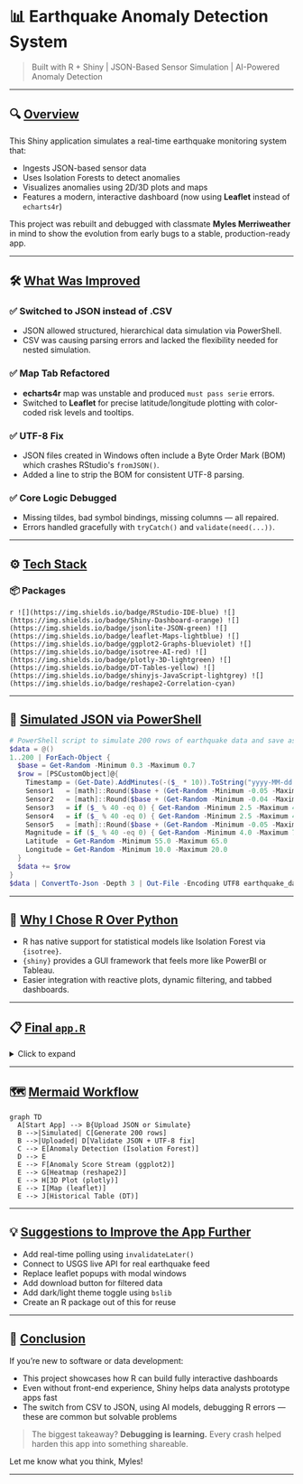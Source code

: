 # 📊 Earthquake Anomaly Detection System

> Built with R + Shiny | JSON-Based Sensor Simulation | AI-Powered Anomaly Detection

---

## 🔍 [Overview](#overview)

This Shiny application simulates a real-time earthquake monitoring system that:

* Ingests JSON-based sensor data
* Uses Isolation Forests to detect anomalies
* Visualizes anomalies using 2D/3D plots and maps
* Features a modern, interactive dashboard (now using **Leaflet** instead of `echarts4r`)

This project was rebuilt and debugged with classmate **Myles Merriweather** in mind to show the evolution from early bugs to a stable, production-ready app.

---

## 🛠️ [What Was Improved](#what-was-improved)

### ✅ Switched to JSON instead of .CSV

* JSON allowed structured, hierarchical data simulation via PowerShell.
* CSV was causing parsing errors and lacked the flexibility needed for nested simulation.

### ✅ Map Tab Refactored

* **echarts4r** map was unstable and produced `must pass serie` errors.
* Switched to **Leaflet** for precise latitude/longitude plotting with color-coded risk levels and tooltips.

### ✅ UTF-8 Fix

* JSON files created in Windows often include a Byte Order Mark (BOM) which crashes RStudio's `fromJSON()`.
* Added a line to strip the BOM for consistent UTF-8 parsing.

### ✅ Core Logic Debugged

* Missing tildes, bad symbol bindings, missing columns — all repaired.
* Errors handled gracefully with `tryCatch()` and `validate(need(...))`.

---

## ⚙️ [Tech Stack](#tech-stack)

### 📦 Packages

`r
![](https://img.shields.io/badge/RStudio-IDE-blue)
![](https://img.shields.io/badge/Shiny-Dashboard-orange)
![](https://img.shields.io/badge/jsonlite-JSON-green)
![](https://img.shields.io/badge/leaflet-Maps-lightblue)
![](https://img.shields.io/badge/ggplot2-Graphs-blueviolet)
![](https://img.shields.io/badge/isotree-AI-red)
![](https://img.shields.io/badge/plotly-3D-lightgreen)
![](https://img.shields.io/badge/DT-Tables-yellow)
![](https://img.shields.io/badge/shinyjs-JavaScript-lightgrey)
![](https://img.shields.io/badge/reshape2-Correlation-cyan)
`

---

## 💾 [Simulated JSON via PowerShell](#simulated-json-via-powershell)

```powershell
# PowerShell script to simulate 200 rows of earthquake data and save as JSON
$data = @()
1..200 | ForEach-Object {
  $base = Get-Random -Minimum 0.3 -Maximum 0.7
  $row = [PSCustomObject]@{
    Timestamp = (Get-Date).AddMinutes(-($_ * 10)).ToString("yyyy-MM-dd HH:mm:ss")
    Sensor1   = [math]::Round($base + (Get-Random -Minimum -0.05 -Maximum 0.05), 2)
    Sensor2   = [math]::Round($base + (Get-Random -Minimum -0.04 -Maximum 0.04), 2)
    Sensor3   = if ($_ % 40 -eq 0) { Get-Random -Minimum 2.5 -Maximum 4.0 } else { [math]::Round($base + (Get-Random -Minimum -0.06 -Maximum 0.06), 2) }
    Sensor4   = if ($_ % 40 -eq 0) { Get-Random -Minimum 2.5 -Maximum 4.0 } else { [math]::Round($base + (Get-Random -Minimum -0.06 -Maximum 0.06), 2) }
    Sensor5   = [math]::Round($base + (Get-Random -Minimum -0.05 -Maximum 0.05), 2)
    Magnitude = if ($_ % 40 -eq 0) { Get-Random -Minimum 4.0 -Maximum 7.0 } else { Get-Random -Minimum 0.5 -Maximum 2.0 }
    Latitude  = Get-Random -Minimum 55.0 -Maximum 65.0
    Longitude = Get-Random -Minimum 10.0 -Maximum 20.0
  }
  $data += $row
}
$data | ConvertTo-Json -Depth 3 | Out-File -Encoding UTF8 earthquake_data.json
```

---

## 🧠 [Why I Chose R Over Python](#why-i-chose-r-over-python)

* R has native support for statistical models like Isolation Forest via `{isotree}`.
* `{shiny}` provides a GUI framework that feels more like PowerBI or Tableau.
* Easier integration with reactive plots, dynamic filtering, and tabbed dashboards.

---

## 📋 [Final `app.R`](#final-app-r)

<details>
<summary>Click to expand</summary>

```r
[library(shiny)
library(dplyr)
library(jsonlite)
library(shinyjs)
library(ggplot2)
library(isotree)
library(leaflet)
library(plotly)
library(DT)
library(lubridate)
library(reshape2)

simulate_api_data <- function(n_rows = 200) {
  set.seed(42)
  timestamps <- Sys.time() - seq(0, by = 600, length.out = n_rows)
  base_noise <- rnorm(n_rows, mean = 0.5, sd = 0.2)
  spike_indices <- seq_len(n_rows) %% 40 == 0
  tibble(
    Timestamp = timestamps,
    Sensor1 = pmax(0, pmin(1, base_noise + rnorm(n_rows, 0, 0.1))),
    Sensor2 = pmax(0, pmin(1, base_noise + rnorm(n_rows, 0, 0.1) * 0.8)),
    Sensor3 = ifelse(spike_indices, runif(n_rows, 2.5, 4.0), pmax(0, base_noise + rnorm(n_rows, 0, 0.15))),
    Sensor4 = ifelse(spike_indices, runif(n_rows, 2.5, 4.0), pmax(0, base_noise + rnorm(n_rows, 0, 0.15))),
    Sensor5 = pmax(0, pmin(1, base_noise + rnorm(n_rows, 0, 0.1))),
    Magnitude = ifelse(spike_indices, runif(n_rows, 4.0, 7.0), runif(n_rows, 0.5, 2.0)),
    Latitude = runif(n_rows, 55, 65),
    Longitude = runif(n_rows, 10, 20)
  )
}

ui <- fluidPage(
  useShinyjs(),
  titlePanel("Earthquake Warning System"),
  sidebarLayout(
    sidebarPanel(
      sliderInput("threshold", "Anomaly Score Threshold", min = 0, max = 1, value = 0.85, step = 0.01),
      fileInput("uploadData", "Upload Sensor Data (.json)", accept = ".json")
    ),
    mainPanel(
      tabsetPanel(
        tabPanel("Anomaly Score Stream", plotOutput("ggplotPlot")),
        tabPanel("Sensor Heatmap", plotOutput("heatmapPlot")),
        tabPanel("3D Sensor Correlation", plotlyOutput("plotly3D")),
        tabPanel("Earthquake Map", leafletOutput("mapPlot")),
        tabPanel("Historical Data", DTOutput("dataTable"))
      )
    )
  )
)

server <- function(input, output, session) {
  uploaded_data <- reactive({
    req(input$uploadData)
    file <- input$uploadData
    raw_json <- readLines(file$datapath, warn = FALSE)
    raw_json[1] <- sub("^\uFEFF", "", raw_json[1])
    data <- fromJSON(paste(raw_json, collapse = ""), simplifyDataFrame = TRUE) %>% as_tibble()
    data
  })
  
  data <- reactive({
    if (!is.null(input$uploadData)) uploaded_data() else simulate_api_data(50)
  })
  
  model_data <- reactiveVal()
  observe({
    df <- req(data())
    if (nrow(df) < 2) df <- bind_rows(df, simulate_api_data(2))
    x <- scale(df[, c("Sensor1", "Sensor2", "Sensor3", "Sensor4", "Sensor5")])
    x[is.na(x)] <- 0
    model <- isolation.forest(x, ntrees = 100, seed = 42)
    scores <- predict(model, x, type = "score")
    df$AnomalyScore <- scores
    df$Severity <- case_when(
      scores > input$threshold + 0.1 ~ "High",
      scores > input$threshold ~ "Medium",
      TRUE ~ "Low"
    )
    model_data(df)
  })
  
  filtered_data <- reactive({
    req(model_data())
  })
  
  output$ggplotPlot <- renderPlot({
    df <- tryCatch(req(filtered_data()), error = function(e) NULL)
    if (is.null(df) || !is.data.frame(df) || nrow(df) < 2) {
      validate(need(FALSE, "Anomaly Score plot requires at least 2 valid rows of data."))
    }
    ggplot(df, aes(seq_along(AnomalyScore), AnomalyScore)) +
      geom_point(color = "#FFA500", size = 4) +
      geom_line(color = "#FFA500", linewidth = 1.5) +
      geom_hline(yintercept = input$threshold, color = "#FF2400", linetype = "dashed", linewidth = 1.5) +
      labs(title = "Anomaly Score Stream", x = "Index", y = "Score") +
      theme_minimal()
  })
  
  output$heatmapPlot <- renderPlot({
    df <- tryCatch(req(filtered_data()), error = function(e) NULL)
    if (is.null(df) || !is.data.frame(df) || nrow(df) < 2) {
      validate(need(FALSE, "Heatmap requires at least 2 valid rows of data."))
    }
    sensor_data <- df %>% select(starts_with("Sensor"))
    sensor_data <- sensor_data[, apply(sensor_data, 2, sd, na.rm = TRUE) != 0]
    if (ncol(sensor_data) < 2) {
      validate(need(FALSE, "Not enough varied sensor data to generate a heatmap."))
    }
    cor_matrix <- cor(sensor_data, use = "complete.obs")
    melted_cor <- melt(cor_matrix)
    ggplot(melted_cor, aes(Var1, Var2, fill = value)) +
      geom_tile() +
      scale_fill_gradientn(colors = c("#000000", "#FFA500", "#FF2400")) +
      labs(title = "Sensor Correlation Heatmap") +
      theme_minimal()
  })
  
  output$plotly3D <- renderPlotly({
    df <- tryCatch(req(filtered_data()), error = function(e) NULL)
    if (is.null(df) || !is.data.frame(df) || nrow(df) < 2) {
      validate(need(FALSE, "3D Sensor plot requires at least 2 valid rows of data."))
    }
    plot_ly(
      data = df,
      x = ~Sensor1,
      y = ~Sensor2,
      z = ~Sensor3,
      color = ~AnomalyScore,
      size = ~Magnitude,
      type = "scatter3d",
      mode = "markers"
    )
  })
  
  output$mapPlot <- renderLeaflet({
    df <- tryCatch(req(filtered_data()), error = function(e) NULL)
    if (is.null(df) || !is.data.frame(df) || nrow(df) < 2) {
      validate(need(FALSE, "Map requires at least 2 valid rows of data."))
    }
    
    leaflet(df) %>%
      addProviderTiles(providers$CartoDB.Positron) %>%
      addCircleMarkers(
        lng = ~Longitude,
        lat = ~Latitude,
        radius = ~Magnitude * 2,
        color = ~ifelse(Severity == "High", "#FF2400", ifelse(Severity == "Medium", "#FFA500", "#2E8B57")),
        stroke = FALSE,
        fillOpacity = 0.8,
        popup = ~paste0("<b>Magnitude:</b> ", round(Magnitude, 2),
                        "<br><b>Score:</b> ", round(AnomalyScore, 3),
                        "<br><b>Severity:</b> ", Severity)
      )
  })
  
  output$dataTable <- renderDT({
    df <- req(filtered_data())
    datatable(df, options = list(pageLength = 10))
  })
}

shinyApp(ui, server)
]
```

</details>

---

## 🗺️ [Mermaid Workflow](#mermaid-workflow)

```mermaid
graph TD
  A[Start App] --> B{Upload JSON or Simulate}
  B -->|Simulated| C[Generate 200 rows]
  B -->|Uploaded| D[Validate JSON + UTF-8 fix]
  C --> E[Anomaly Detection (Isolation Forest)]
  D --> E
  E --> F[Anomaly Score Stream (ggplot2)]
  E --> G[Heatmap (reshape2)]
  E --> H[3D Plot (plotly)]
  E --> I[Map (leaflet)]
  E --> J[Historical Table (DT)]
```

---

## 💡 [Suggestions to Improve the App Further](#suggestions-to-improve-the-app-further)

* Add real-time polling using `invalidateLater()`
* Connect to USGS live API for real earthquake feed
* Replace leaflet popups with modal windows
* Add download button for filtered data
* Add dark/light theme toggle using `bslib`
* Create an R package out of this for reuse

---

## 🧾 [Conclusion](#conclusion)

If you’re new to software or data development:

* This project showcases how R can build fully interactive dashboards
* Even without front-end experience, Shiny helps data analysts prototype apps fast
* The switch from CSV to JSON, using AI models, debugging R errors — these are common but solvable problems

> The biggest takeaway? **Debugging is learning.** Every crash helped harden this app into something shareable.

Let me know what you think, Myles!

---
